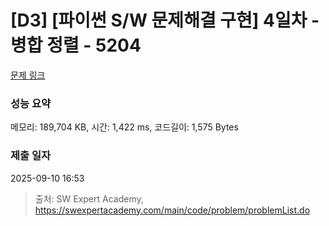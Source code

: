# [D3] [파이썬 S/W 문제해결 구현] 4일차 - 병합 정렬 - 5204 

[문제 링크](https://swexpertacademy.com/main/code/problem/problemDetail.do?contestProbId=AWT-Pu3acjYDFAVT) 

### 성능 요약

메모리: 189,704 KB, 시간: 1,422 ms, 코드길이: 1,575 Bytes

### 제출 일자

2025-09-10 16:53



> 출처: SW Expert Academy, https://swexpertacademy.com/main/code/problem/problemList.do